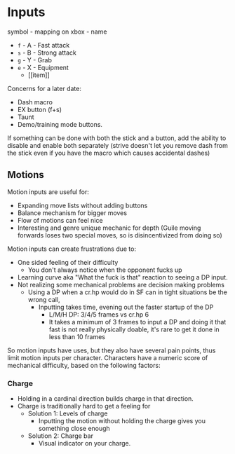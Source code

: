 # Inputs
symbol - mapping on xbox - name

- `f` - A - Fast attack
- `s` - B - Strong attack
- `g` - Y - Grab
- `e` - X - Equipment
	- [[item]]

Concerns for a later date:
- Dash macro
- EX button (f+s)
- Taunt
- Demo/training mode buttons.

If something can be done with both the stick and a button, add the ability to disable and enable both separately (strive doesn't let you remove dash from the stick even if you have the macro which causes accidental dashes)

## Motions
Motion inputs are useful for:
- Expanding move lists without adding buttons
- Balance mechanism for bigger moves
- Flow of motions can feel nice
- Interesting and genre unique mechanic for depth (Guile moving forwards loses two special moves, so is disincentivized from doing so)

Motion inputs can create frustrations due to:
- One sided feeling of their difficulty
  - You don't always notice when the opponent fucks up
- Learning curve aka "What the fuck is that" reaction to seeing a DP input.
- Not realizing some mechanical problems are decision making problems
  - Using a DP when a cr.hp would do in SF can in tight situations be the wrong call,
    - Inputting takes time, evening out the faster startup of the DP
      - L/M/H DP: 3/4/5 frames vs cr.hp 6
      - It takes a minimum of 3 frames to input a DP and doing it that fast is not really physically doable, it's rare to get it done in less than 10 frames

So motion inputs have uses, but they also have several pain points, thus limit motion inputs per character. Characters have a numeric score of mechanical difficulty, based on the following factors:

### Charge
- Holding in a cardinal direction builds charge in that direction.
- Charge is traditionally hard to get a feeling for
	- Solution 1: Levels of charge
		- Inputting the motion without holding the charge gives you something close enough
	- Solution 2: Charge bar
		- Visual indicator on your charge.
